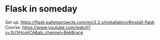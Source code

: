 # Flask in someday

Set up: https://flask.palletsprojects.com/en/2.2.x/installation/#install-flask <br/>
Course: https://www.youtube.com/watch?v=3U1iHcqijCA&ab_channel=BekBrace

